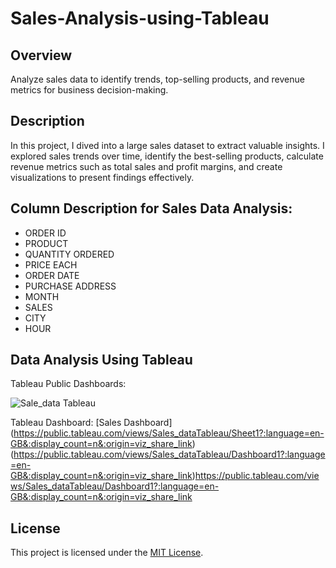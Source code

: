 # Sales-Analysis-using-Tableau

## Overview
Analyze sales data to identify trends, top-selling products, and revenue metrics for business decision-making.

## Description
In this project, I dived into a large sales dataset to extract valuable insights. I explored sales trends over time, identify the best-selling products, calculate revenue metrics such as total sales and profit margins, and create visualizations to present findings effectively.

## Column Description for Sales Data Analysis:
  
- ORDER ID
- PRODUCT
- QUANTITY ORDERED
- PRICE EACH
- ORDER DATE
- PURCHASE ADDRESS
- MONTH
- SALES
- CITY
- HOUR

## Data Analysis Using Tableau
Tableau Public Dashboards: 

![Sale_data Tableau](https://github.com/rogASHISH/Sales-Analysis-using-Tableauau/assets/151386180/300fc5b2-f90d-41e6-a056-4937db0054f0)

Tableau Dashboard: [Sales Dashboard] (https://public.tableau.com/views/Sales_dataTableau/Sheet1?:language=en-GB&:display_count=n&:origin=viz_share_link)(https://public.tableau.com/views/Sales_dataTableau/Dashboard1?:language=en-GB&:display_count=n&:origin=viz_share_link)https://public.tableau.com/views/Sales_dataTableau/Dashboard1?:language=en-GB&:display_count=n&:origin=viz_share_link
## License
This project is licensed under the [MIT License](LICENSE).

